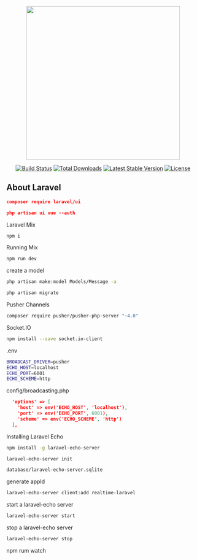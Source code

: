<p align="center"><img src="https://res.cloudinary.com/dtfbvvkyp/image/upload/v1566331377/laravel-logolockup-cmyk-red.svg" width="400"></p>

<p align="center">
<a href="https://travis-ci.org/laravel/framework"><img src="https://travis-ci.org/laravel/framework.svg" alt="Build Status"></a>
<a href="https://packagist.org/packages/laravel/framework"><img src="https://poser.pugx.org/laravel/framework/d/total.svg" alt="Total Downloads"></a>
<a href="https://packagist.org/packages/laravel/framework"><img src="https://poser.pugx.org/laravel/framework/v/stable.svg" alt="Latest Stable Version"></a>
<a href="https://packagist.org/packages/laravel/framework"><img src="https://poser.pugx.org/laravel/framework/license.svg" alt="License"></a>
</p>

## About Laravel
```json
composer require laravel/ui

php artisan ui vue --auth
```
Laravel Mix

```bash
npm i
```

Running Mix
```bash
npm run dev

```
create a model

```bash
php artisan make:model Models/Message -a

php artisan migrate
```
Pusher Channels
```bash
composer require pusher/pusher-php-server "~4.0"
```

Socket.IO
```bash
npm install --save socket.io-client
```
.env
```bash
BROADCAST_DRIVER=pusher
ECHO_HOST=localhost
ECHO_PORT=6001
ECHO_SCHEME=http
```

config/broadcasting.php
```json
  'options' => [
    'host' => env('ECHO_HOST', 'localhost'),
    'port' => env('ECHO_PORT', 6001),
    'scheme' => env('ECHO_SCHEME', 'http')
  ],
```
Installing Laravel Echo
```bash
npm install -g laravel-echo-server
```


```bash
laravel-echo-server init
```

```bash
database/laravel-echo-server.sqlite
```
generate appId
```bash
laravel-echo-server client:add realtime-laravel

```
start a laravel-echo server
```bash
laravel-echo-server start
```

stop a laravel-echo server
```bash
laravel-echo-server stop
```

npm rum watch
